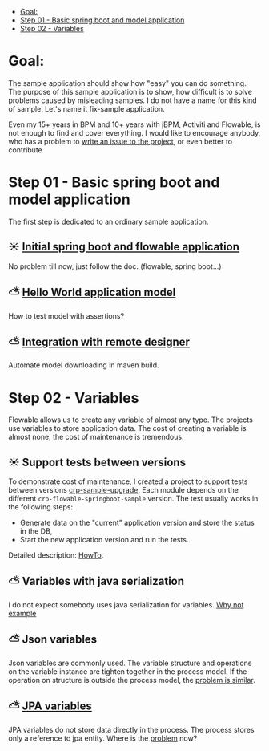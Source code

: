 <!-- TOC -->
* [Goal:](#goal)
* [Step 01 - Basic spring boot and model application](#step-01---basic-spring-boot-and-model-application)
* [Step 02 - Variables](#step-02---variables)
<!-- TOC -->

# Goal:
The sample application should show how "easy" you can do something. The purpose of this sample application is to show,
how difficult is to solve problems caused by misleading samples. I do not have a name for this kind of sample. 
Let's name it fix-sample application.

Even my 15+ years in BPM and 10+ years with jBPM, Activiti and Flowable, is not enough to find and cover everything. 
I would like to encourage anybody, who has a problem to [write an issue to the project](https://github.com/crystal-processes/crp-flowable-springboot-sample/issues), or even better to contribute 

# Step 01 - Basic spring boot and model application
The first step is dedicated to an ordinary sample application. 
## :sunny: [Initial spring boot and flowable application](docs/01_sample/01-initialApp.md)
No problem till now, just follow the doc. (flowable, spring boot...)
## :partly_sunny: [Hello World application model](docs/01_sample/02-helloWorld.md)
How to test model with assertions?
## :partly_sunny: [Integration with remote designer](docs/01_sample/03-designer.md)
Automate model downloading in maven build.

# Step 02 - Variables
Flowable allows us to create any variable of almost any type. The projects use variables to store application data. 
The cost of creating a variable is almost none, the cost of maintenance is tremendous. 
## :sunny: Support tests between versions
To demonstrate cost of maintenance, I created a project to support tests between versions [crp-sample-upgrade](https://github.com/crystal-processes/crp-sample-upgrade-test).
Each module depends on the different `crp-flowable-springboot-sample` version. The test usually works in the following steps:
- Generate data on the "current" application version and store the status in the DB,
- Start the new application version and run the tests.

Detailed description: [HowTo](https://github.com/crystal-processes/crp-sample-upgrade-test?tab=readme-ov-file#prerequisites). 

## :partly_sunny: Variables with java serialization
I do not expect somebody uses java serialization for variables. [Why not example](docs/02_variables/01_serializable.md)

## :partly_sunny: Json variables
Json variables are commonly used. The variable structure and operations on the variable instance are tighten together 
in the process model. If the operation on structure is outside the process model, the
[problem is similar](docs/02_variables/02_json.md).

## :partly_sunny: [JPA variables](https://www.flowable.com/open-source/docs/bpmn/ch09-JPA)
JPA variables do not store data directly in the process. The process stores only a reference to jpa entity. Where is 
the [problem](docs/02_variables/03_jpaVariables.md) now?

[//]: # (## The only good variable)

[//]: # (To make long story short: The concept of fetching contract before the user task is wrong. The process variable is created )

[//]: # (only to pass values to the user task and service task in the process execution. The process execution does not need any)

[//]: # (contract. The process must not store application data.)

[//]: # ([long story now]&#40;docs/02_variables/04_onlyGoodVariable.md&#41;)

